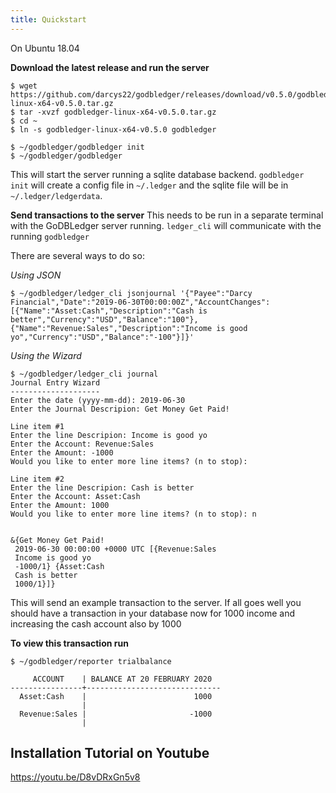 ```yaml
---
title: Quickstart
---
```


On Ubuntu 18.04

**Download the latest release and run the server**
```
$ wget https://github.com/darcys22/godbledger/releases/download/v0.5.0/godbledger-linux-x64-v0.5.0.tar.gz
$ tar -xvzf godbledger-linux-x64-v0.5.0.tar.gz 
$ cd ~
$ ln -s godbledger-linux-x64-v0.5.0 godbledger

$ ~/godbledger/godbledger init
$ ~/godbledger/godbledger
```
This will start the server running a sqlite database backend. `godbledger init` will create a config file in `~/.ledger` and the sqlite file will be in `~/.ledger/ledgerdata`.

**Send transactions to the server**
This needs to be run in a separate terminal with the GoDBLedger server running. `ledger_cli` will communicate with the running `godbledger`

There are several ways to do so:

*Using JSON*
```
$ ~/godbledger/ledger_cli jsonjournal '{"Payee":"Darcy Financial","Date":"2019-06-30T00:00:00Z","AccountChanges":[{"Name":"Asset:Cash","Description":"Cash is better","Currency":"USD","Balance":"100"},{"Name":"Revenue:Sales","Description":"Income is good yo","Currency":"USD","Balance":"-100"}]}'
```

*Using the Wizard*
```
$ ~/godbledger/ledger_cli journal
Journal Entry Wizard
--------------------
Enter the date (yyyy-mm-dd): 2019-06-30
Enter the Journal Descripion: Get Money Get Paid!

Line item #1
Enter the line Descripion: Income is good yo 
Enter the Account: Revenue:Sales
Enter the Amount: -1000
Would you like to enter more line items? (n to stop): 

Line item #2
Enter the line Descripion: Cash is better
Enter the Account: Asset:Cash
Enter the Amount: 1000
Would you like to enter more line items? (n to stop): n


&{Get Money Get Paid!
 2019-06-30 00:00:00 +0000 UTC [{Revenue:Sales
 Income is good yo
 -1000/1} {Asset:Cash
 Cash is better
 1000/1}]}
```
This will send an example transaction to the server. If all goes well you should have a transaction in your database now for 1000 income and increasing the cash account also by 1000

**To view this transaction run**
```
$ ~/godbledger/reporter trialbalance

     ACCOUNT    | BALANCE AT 20 FEBRUARY 2020
----------------+------------------------------
  Asset:Cash    |                        1000
                |
  Revenue:Sales |                       -1000
                |
```

## Installation Tutorial on Youtube
https://youtu.be/D8vDRxGn5v8
